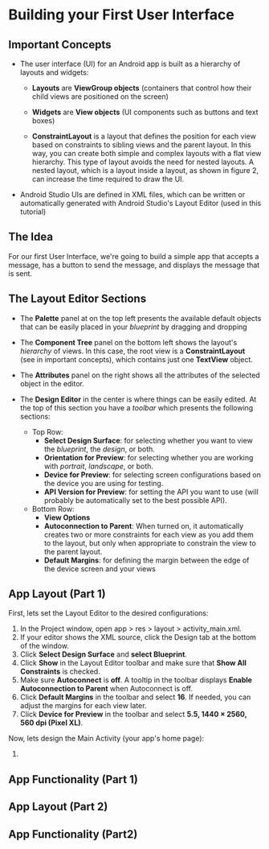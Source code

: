 # Building your First User Interface

## Important Concepts

* The user interface (UI) for an Android app is built as a hierarchy of layouts and widgets:

  * **Layouts** are **ViewGroup objects** (containers that control how their child views are positioned on the screen)

  * **Widgets** are **View objects** (UI components such as buttons and text boxes)
  
  * **ConstraintLayout** is a layout that defines the position for each view based on constraints to sibling views and the parent layout. In  this way, you can create both simple and complex layouts with a flat view hierarchy. This type of layout avoids the need for nested layouts. A nested layout, which is a layout inside a layout, as shown in figure 2, can increase the time required to draw the UI.

* Android Studio UIs are defined in XML files, which can be written or automatically generated with Android Studio's Layout Editor (used in this tutorial)

## The Idea

For our first User Interface, we're going to build a simple app that accepts a message, has a button to send the message, and displays the message that is sent.

## The Layout Editor Sections

* The **Palette** panel at on the top left presents the available default objects that can be easily placed in your *blueprint* by dragging and dropping

* The **Component Tree** panel on the bottom left shows the layout's *hierarchy* of views. In this case, the root view is a **ConstraintLayout** (see in important concepts), which contains just one **TextView** object.

* The **Attributes** panel on the right shows all the attributes of the selected object in the editor.

* The **Design Editor** in the center is where things can be easily edited. At the top of this section you have a *toolbar* which presents the following sections:
  * Top Row:
    * **Select Design Surface**: for selecting whether you want to view the *blueprint*, the *design*, or both.
    * **Orientation for Preview**: for selecting whether you are working with *portrait*, *landscape*, or both.
    * **Device for Preview**: for selecting screen configurations based on the device you are using for testing.
    * **API Version for Preview**: for setting the API you want to use (will probably be automatically set to the best possible API).
  * Bottom Row:
    * **View Options**
    * **Autoconnection to Parent**: When turned on, it automatically creates two or more constraints for each view as you add them to the layout, but only when appropriate to constrain the view to the parent layout.
    * **Default Margins**: for defining the margin between the edge of the device screen and your views

## App Layout (Part 1)

First, lets set the Layout Editor to the desired configurations:

1. In the Project window, open app > res > layout > activity_main.xml.
2. If your editor shows the XML source, click the Design tab at the bottom of the window.
3. Click **Select Design Surface** and **select Blueprint**.
4. Click **Show**  in the Layout Editor toolbar and make sure that **Show All Constraints** is checked.
5. Make sure **Autoconnect** is **off**. A tooltip in the toolbar displays **Enable Autoconnection to Parent**  when Autoconnect is off.
6. Click **Default Margins**  in the toolbar and select **16**. If needed, you can adjust the margins for each view later.
7. Click **Device for Preview**  in the toolbar and select **5.5, 1440 × 2560, 560 dpi (Pixel XL)**.

Now, lets design the Main Activity (your app's home page):

1.

## App Functionality (Part 1)

## App Layout (Part 2)

## App Functionality (Part2)
